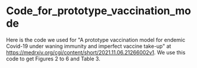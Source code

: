 # Code_for_prototype_vaccination_mode
Here is the code we used for "A prototype vaccination model for endemic Covid-19 under waning immunity and imperfect vaccine take-up" at https://medrxiv.org/cgi/content/short/2021.11.06.21266002v1.
We use this code to get Figures 2 to 6 and Table 3.
